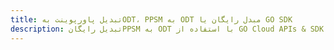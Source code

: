 ---title: تبدیل پاورپوینت بهODT، PPSM به ODT مبدل رایگان یا GO SDKdescription: تبدیل رایگانPPSM به ODT با استفاده از GO Cloud APIs & SDK. همچنین اسناد Microsoft PowerPoint را در Cloud ایجاد، ویرایش و رندر کنید.---